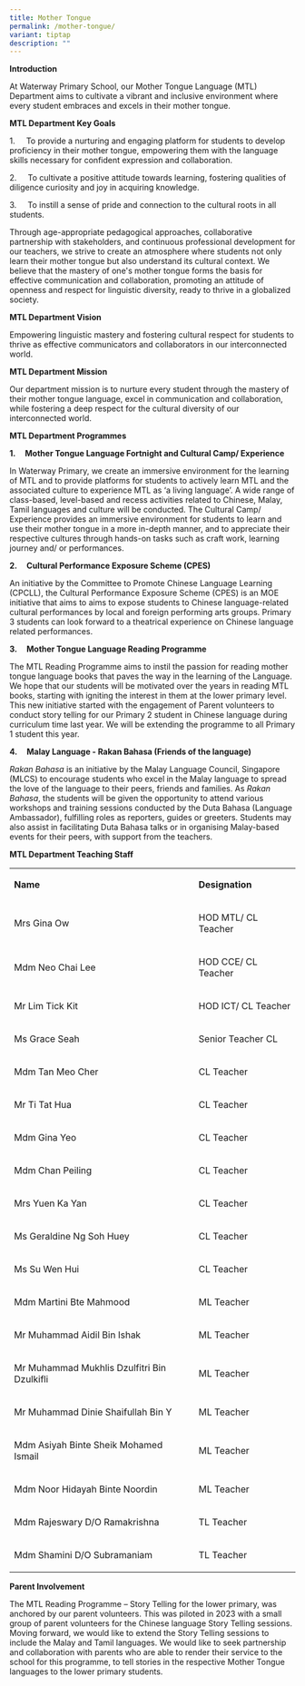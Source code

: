 ```yaml
---
title: Mother Tongue
permalink: /mother-tongue/
variant: tiptap
description: ""
---
```

<p><strong>Introduction</strong>
</p>
<p>At Waterway Primary School, our Mother Tongue Language (MTL) Department
aims to cultivate a vibrant and inclusive environment where every student
embraces and excels in their mother tongue.</p>
<p></p>
<p><strong>MTL Department Key Goals</strong>
</p>
<p>1.&nbsp;&nbsp;&nbsp;&nbsp; To provide a nurturing and engaging platform
for students to develop proficiency in their mother tongue, empowering
them with the language skills necessary for confident expression and collaboration.</p>
<p>2.&nbsp;&nbsp;&nbsp;&nbsp; To cultivate a positive attitude towards learning,
fostering qualities of diligence curiosity and joy in acquiring knowledge.</p>
<p>3.&nbsp;&nbsp;&nbsp;&nbsp; To instill a sense of pride and connection
to the cultural roots in all students.</p>
<p></p>
<p>Through age-appropriate pedagogical approaches, collaborative partnership
with stakeholders, and continuous professional development for our teachers,
we strive to create an atmosphere where students not only learn their mother
tongue but also understand its cultural context. We believe that the mastery
of one's mother tongue forms the basis for effective communication and
collaboration, promoting an attitude of openness and respect for linguistic
diversity, ready to thrive in a globalized society.</p>
<p></p>
<p><strong>MTL Department Vision</strong>
</p>
<p>Empowering linguistic mastery and fostering cultural respect for students
to thrive as effective communicators and collaborators in our interconnected
world.</p>
<p></p>
<p><strong>MTL Department Mission</strong>
</p>
<p>Our department mission is to nurture every student through the mastery
of their mother tongue language, excel in communication and collaboration,
while fostering a deep respect for the cultural diversity of our interconnected
world.</p>
<p></p>
<p><strong>MTL Department Programmes</strong>
</p>
<p></p>
<p><strong>1.&nbsp;&nbsp;&nbsp;&nbsp; Mother Tongue Language Fortnight and Cultural Camp/ Experience</strong>
</p>
<p>In Waterway Primary, we create an immersive environment for the learning
of MTL and to provide platforms for students to actively learn MTL and
the associated culture to experience MTL as ‘a living language’. A wide
range of class-based, level-based and recess activities related to Chinese,
Malay, Tamil languages and culture will be conducted. The Cultural Camp/
Experience provides an immersive environment for students to learn and
use their mother tongue in a more in-depth manner, and to appreciate their
respective cultures through hands-on tasks such as craft work, learning
journey and/ or performances.</p>
<p></p>
<p><strong>2.&nbsp;&nbsp;&nbsp;&nbsp; Cultural Performance Exposure Scheme (CPES)</strong>
</p>
<p>An initiative by the Committee to Promote Chinese Language Learning (CPCLL),
the Cultural Performance Exposure Scheme (CPES) is an MOE initiative that
aims to aims to expose students to Chinese language-related cultural performances
by local and foreign performing arts groups. Primary 3 students can look
forward to a theatrical experience on Chinese language related performances.</p>
<p></p>
<p><strong>3.&nbsp;&nbsp;&nbsp;&nbsp; Mother Tongue Language Reading Programme</strong>
</p>
<p>The MTL Reading Programme aims to instil the passion for reading mother
tongue language books that paves the way in the learning of the Language.
We hope that our students will be motivated over the years in reading MTL
books, starting with igniting the interest in them at the lower primary
level. This new initiative started with the engagement of Parent volunteers
to conduct story telling for our Primary 2 student in Chinese language
during curriculum time last year. We will be extending the programme to
all Primary 1 student this year.</p>
<p></p>
<p><strong>4.&nbsp;&nbsp;&nbsp;&nbsp; Malay Language - Rakan Bahasa (Friends of the language)</strong>
</p>
<p><em>Rakan Bahasa</em> is an initiative by the Malay Language Council, Singapore
(MLCS) to encourage students who excel in the Malay language to spread
the love of the language to their peers, friends and families. As <em>Rakan Bahasa</em>,
the students will be given the opportunity to attend various workshops
and training sessions conducted by the Duta Bahasa (Language Ambassador),
fulfilling roles as reporters, guides or greeters. Students may also assist
in facilitating Duta Bahasa talks or in organising Malay-based events for
their peers, with support from the teachers.</p>
<p></p>
<p><strong>MTL Department Teaching Staff</strong>
</p>
<p></p>
<table style="minWidth: 50px">
<colgroup>
<col>
<col>
</colgroup>
<tbody>
<tr>
<td rowspan="1" colspan="1">
<p><strong>Name</strong>
</p>
</td>
<td rowspan="1" colspan="1">
<p><strong>Designation</strong>
</p>
</td>
</tr>
<tr>
<td rowspan="1" colspan="1">
<p>Mrs Gina Ow</p>
</td>
<td rowspan="1" colspan="1">
<p>HOD MTL/ CL Teacher</p>
</td>
</tr>
<tr>
<td rowspan="1" colspan="1">
<p>Mdm Neo Chai Lee</p>
</td>
<td rowspan="1" colspan="1">
<p>HOD CCE/ CL Teacher</p>
</td>
</tr>
<tr>
<td rowspan="1" colspan="1">
<p>Mr Lim Tick Kit</p>
</td>
<td rowspan="1" colspan="1">
<p>HOD ICT/ CL Teacher</p>
</td>
</tr>
<tr>
<td rowspan="1" colspan="1">
<p>Ms Grace Seah</p>
</td>
<td rowspan="1" colspan="1">
<p>Senior Teacher CL</p>
</td>
</tr>
<tr>
<td rowspan="1" colspan="1">
<p>Mdm Tan Meo Cher</p>
</td>
<td rowspan="1" colspan="1">
<p>CL Teacher</p>
</td>
</tr>
<tr>
<td rowspan="1" colspan="1">
<p>Mr Ti Tat Hua</p>
</td>
<td rowspan="1" colspan="1">
<p>CL Teacher</p>
</td>
</tr>
<tr>
<td rowspan="1" colspan="1">
<p>Mdm Gina Yeo</p>
</td>
<td rowspan="1" colspan="1">
<p>CL Teacher</p>
</td>
</tr>
<tr>
<td rowspan="1" colspan="1">
<p>Mdm Chan Peiling</p>
</td>
<td rowspan="1" colspan="1">
<p>CL Teacher</p>
</td>
</tr>
<tr>
<td rowspan="1" colspan="1">
<p>Mrs Yuen Ka Yan</p>
</td>
<td rowspan="1" colspan="1">
<p>CL Teacher</p>
</td>
</tr>
<tr>
<td rowspan="1" colspan="1">
<p>Ms Geraldine Ng Soh Huey</p>
</td>
<td rowspan="1" colspan="1">
<p>CL Teacher</p>
</td>
</tr>
<tr>
<td rowspan="1" colspan="1">
<p>Ms Su Wen Hui</p>
</td>
<td rowspan="1" colspan="1">
<p>CL Teacher</p>
</td>
</tr>
<tr>
<td rowspan="1" colspan="1">
<p>Mdm Martini Bte Mahmood</p>
</td>
<td rowspan="1" colspan="1">
<p>ML Teacher</p>
</td>
</tr>
<tr>
<td rowspan="1" colspan="1">
<p>Mr Muhammad Aidil Bin Ishak</p>
</td>
<td rowspan="1" colspan="1">
<p>ML Teacher</p>
</td>
</tr>
<tr>
<td rowspan="1" colspan="1">
<p>Mr Muhammad Mukhlis Dzulfitri Bin Dzulkifli</p>
</td>
<td rowspan="1" colspan="1">
<p>ML Teacher</p>
</td>
</tr>
<tr>
<td rowspan="1" colspan="1">
<p>Mr Muhammad Dinie Shaifullah Bin Y</p>
</td>
<td rowspan="1" colspan="1">
<p>ML Teacher</p>
</td>
</tr>
<tr>
<td rowspan="1" colspan="1">
<p>Mdm Asiyah Binte Sheik Mohamed Ismail</p>
</td>
<td rowspan="1" colspan="1">
<p>ML Teacher</p>
</td>
</tr>
<tr>
<td rowspan="1" colspan="1">
<p>Mdm Noor Hidayah Binte Noordin</p>
</td>
<td rowspan="1" colspan="1">
<p>ML Teacher</p>
</td>
</tr>
<tr>
<td rowspan="1" colspan="1">
<p>Mdm Rajeswary D/O Ramakrishna</p>
</td>
<td rowspan="1" colspan="1">
<p>TL Teacher</p>
</td>
</tr>
<tr>
<td rowspan="1" colspan="1">
<p>Mdm Shamini D/O Subramaniam</p>
</td>
<td rowspan="1" colspan="1">
<p>TL Teacher</p>
</td>
</tr>
</tbody>
</table>
<p></p>
<p><strong>Parent Involvement</strong>
</p>
<p>The MTL Reading Programme – Story Telling for the lower primary, was anchored
by our parent volunteers. This was piloted in 2023 with a small group of
parent volunteers for the Chinese language Story Telling sessions. Moving
forward, we would like to extend the Story Telling sessions to include
the Malay and Tamil languages. We would like to seek partnership and collaboration
with parents who are able to render their service to the school for this
programme, to tell stories in the respective Mother Tongue languages to
the lower primary students.</p>
<p></p>
<p></p>